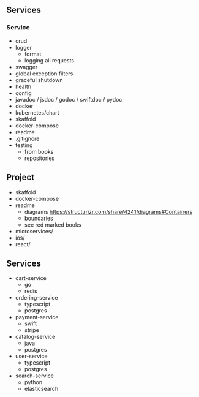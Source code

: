 ## Services

### Service
* crud 
* logger
  * format
  * logging all requests
* swagger
* global exception filters
* graceful shutdown
* health
* config
* javadoc / jsdoc / godoc / swiftdoc / pydoc
* docker
* kubernetes/chart
* skaffold
* docker-compose
* readme
* .gitignore
* testing
  * from books
  * repositories


## Project
* skaffold
* docker-compose
* readme
  * diagrams https://structurizr.com/share/4241/diagrams#Containers
  * boundaries
  * see red marked books
* microservices/
* ios/
* react/

## Services 
* cart-service
  * go
  * redis
* ordering-service
  * typescript
  * postgres
* payment-service
  * swift
  * stripe
* catalog-service
  * java
  * postgres
* user-service
  * typescript
  * postgres
* search-service
  * python 
  * elasticsearch

